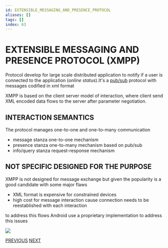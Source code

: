 ```yaml
---
id: EXTENSIBLE_MESSAGING_AND_PRESENCE_PROTOCOL
aliases: []
tags: []
index: 63
---
```


# EXTENSIBLE MESSAGING AND PRESENCE PROTOCOL (XMPP)

Protocol develop for large scale distributed application to notify if a user is connected to the application (*online status*).It's  a [pub/sub](PUB_SUB_MODEL.md) protocol with messages codified in xml format

XMPP is based on the client server model of interaction, where client send XML encoded data flows to the server after parameter negotiation.

## INTERACTION SEMANTICS

The protocol manages one-to-one and one-to-many communication

- message stanza one-to-one mechanism
- presence stanza one-to-many mechanism based on pub/sub
- info/query stanza request-response mechanism

## NOT SPECIFIC DESIGNED FOR THE PURPOSE

XMPP is not designed for message exchange but given the popularity is a good candidate with some major flaws

- XML format is expensive for constrained devices
- high cost for message interaction cause connection needs to be reestablished with each interaction

to address this flows Android use a proprietary implementation to address this issues

![](Pasted%20image%2020240616164345.png)

[PREVIOUS](pages/discovery_messages_events/CORBA_MESSAGING.md) [NEXT](pages/discovery_messages_events/EVENTS.md)
